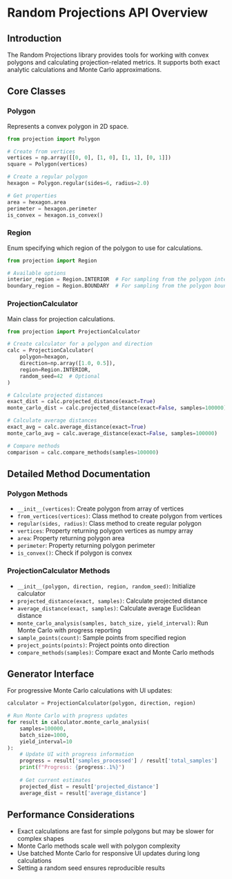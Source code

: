 # Random Projections API Overview

## Introduction

The Random Projections library provides tools for working with convex polygons and calculating projection-related metrics. It supports both exact analytic calculations and Monte Carlo approximations.

## Core Classes

### Polygon

Represents a convex polygon in 2D space.

```python
from projection import Polygon

# Create from vertices
vertices = np.array([[0, 0], [1, 0], [1, 1], [0, 1]])
square = Polygon(vertices)

# Create a regular polygon
hexagon = Polygon.regular(sides=6, radius=2.0)

# Get properties
area = hexagon.area
perimeter = hexagon.perimeter
is_convex = hexagon.is_convex()
```

### Region

Enum specifying which region of the polygon to use for calculations.

```python
from projection import Region

# Available options
interior_region = Region.INTERIOR  # For sampling from the polygon interior
boundary_region = Region.BOUNDARY  # For sampling from the polygon boundary
```

### ProjectionCalculator

Main class for projection calculations.

```python
from projection import ProjectionCalculator

# Create calculator for a polygon and direction
calc = ProjectionCalculator(
    polygon=hexagon,
    direction=np.array([1.0, 0.5]),
    region=Region.INTERIOR,
    random_seed=42  # Optional
)

# Calculate projected distances
exact_dist = calc.projected_distance(exact=True)
monte_carlo_dist = calc.projected_distance(exact=False, samples=100000)

# Calculate average distances
exact_avg = calc.average_distance(exact=True)
monte_carlo_avg = calc.average_distance(exact=False, samples=100000)

# Compare methods
comparison = calc.compare_methods(samples=100000)
```

## Detailed Method Documentation

### Polygon Methods

- `__init__(vertices)`: Create polygon from array of vertices
- `from_vertices(vertices)`: Class method to create polygon from vertices
- `regular(sides, radius)`: Class method to create regular polygon
- `vertices`: Property returning polygon vertices as numpy array
- `area`: Property returning polygon area
- `perimeter`: Property returning polygon perimeter
- `is_convex()`: Check if polygon is convex

### ProjectionCalculator Methods

- `__init__(polygon, direction, region, random_seed)`: Initialize calculator
- `projected_distance(exact, samples)`: Calculate projected distance
- `average_distance(exact, samples)`: Calculate average Euclidean distance
- `monte_carlo_analysis(samples, batch_size, yield_interval)`: Run Monte Carlo with progress reporting
- `sample_points(count)`: Sample points from specified region
- `project_points(points)`: Project points onto direction
- `compare_methods(samples)`: Compare exact and Monte Carlo methods

## Generator Interface

For progressive Monte Carlo calculations with UI updates:

```python
calculator = ProjectionCalculator(polygon, direction, region)

# Run Monte Carlo with progress updates
for result in calculator.monte_carlo_analysis(
    samples=100000,
    batch_size=1000,
    yield_interval=10
):
    # Update UI with progress information
    progress = result['samples_processed'] / result['total_samples']
    print(f"Progress: {progress:.1%}")
    
    # Get current estimates
    projected_dist = result['projected_distance']
    average_dist = result['average_distance']
```

## Performance Considerations

- Exact calculations are fast for simple polygons but may be slower for complex shapes
- Monte Carlo methods scale well with polygon complexity
- Use batched Monte Carlo for responsive UI updates during long calculations
- Setting a random seed ensures reproducible results